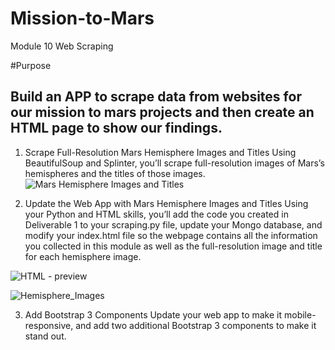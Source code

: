 # Mission-to-Mars
Module 10 Web Scraping

#Purpose

## Build an APP to scrape data from websites for our mission to mars projects and then create an HTML page to show our findings.

1. Scrape Full-Resolution Mars Hemisphere Images and Titles
Using BeautifulSoup and Splinter, you’ll scrape full-resolution images of Mars’s hemispheres and the titles of those images.
![Mars Hemisphere Images and Titles](https://user-images.githubusercontent.com/80075982/121999962-f07ac980-cd62-11eb-9763-a94e870ebd79.png)

2. Update the Web App with Mars Hemisphere Images and Titles
Using your Python and HTML skills, you’ll add the code you created in Deliverable 1 to your scraping.py file, update your Mongo database, and modify your index.html file so the webpage contains all the information you collected in this module as well as the full-resolution image and title for each hemisphere image.

![HTML - preview](https://user-images.githubusercontent.com/80075982/121999968-f2448d00-cd62-11eb-8656-cd7d17237356.png)

![Hemisphere_Images](https://user-images.githubusercontent.com/80075982/121999971-f40e5080-cd62-11eb-949e-8e73d22bdd6f.png)

3. Add Bootstrap 3 Components
Update your web app to make it mobile-responsive, and add two additional Bootstrap 3 components to make it stand out.



